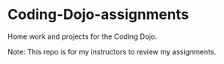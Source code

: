 # Coding-Dojo-assignments
Home work and projects for the Coding Dojo.

Note: This repo is for my instructors to review my assignments.
